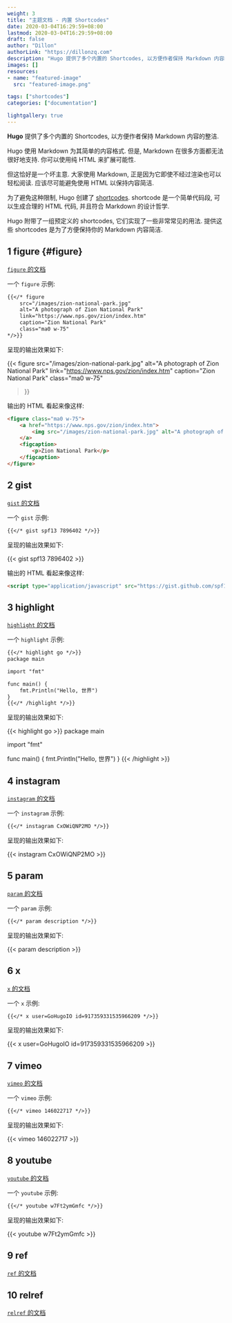 ```yaml
---
weight: 3
title: "主题文档 - 内置 Shortcodes"
date: 2020-03-04T16:29:59+08:00
lastmod: 2020-03-04T16:29:59+08:00
draft: false
author: "Dillon"
authorLink: "https://dillonzq.com"
description: "Hugo 提供了多个内置的 Shortcodes, 以方便作者保持 Markdown 内容的整洁."
images: []
resources:
- name: "featured-image"
  src: "featured-image.png"

tags: ["shortcodes"]
categories: ["documentation"]

lightgallery: true
---
```


**Hugo** 提供了多个内置的 Shortcodes, 以方便作者保持 Markdown 内容的整洁.

<!--more-->

Hugo 使用 Markdown 为其简单的内容格式. 但是, Markdown 在很多方面都无法很好地支持. 你可以使用纯 HTML 来扩展可能性.

但这恰好是一个坏主意. 大家使用 Markdown, 正是因为它即使不经过渲染也可以轻松阅读. 应该尽可能避免使用 HTML 以保持内容简洁.

为了避免这种限制, Hugo 创建了 [shortcodes](https://gohugo.io/content-management/shortcodes/).
shortcode 是一个简单代码段, 可以生成合理的 HTML 代码, 并且符合 Markdown 的设计哲学.

Hugo 附带了一组预定义的 shortcodes, 它们实现了一些非常常见的用法.
提供这些 shortcodes 是为了方便保持你的 Markdown 内容简洁.

## 1 figure {#figure}

[`figure` 的文档](https://gohugo.io/shortcodes/figure/)

一个 `figure` 示例:

```markdown
{{</* figure
    src="/images/zion-national-park.jpg"
    alt="A photograph of Zion National Park"
    link="https://www.nps.gov/zion/index.htm"
    caption="Zion National Park"
    class="ma0 w-75"
*/>}}
```

呈现的输出效果如下:

{{< figure
    src="/images/zion-national-park.jpg"
    alt="A photograph of Zion National Park"
    link="https://www.nps.gov/zion/index.htm"
    caption="Zion National Park"
    class="ma0 w-75"
>}}

输出的 HTML 看起来像这样:

```html
<figure class="ma0 w-75">
    <a href="https://www.nps.gov/zion/index.htm">
        <img src="/images/zion-national-park.jpg" alt="A photograph of Zion National Park">
    </a>
    <figcaption>
        <p>Zion National Park</p>
    </figcaption>
</figure>
```

## 2 gist

[`gist` 的文档](https://gohugo.io/shortcodes/gist/)

一个 `gist` 示例:

```markdown
{{</* gist spf13 7896402 */>}}
```

呈现的输出效果如下:

{{< gist spf13 7896402 >}}

输出的 HTML 看起来像这样:

```html
<script type="application/javascript" src="https://gist.github.com/spf13/7896402.js"></script>
```

## 3 highlight

[`highlight` 的文档](https://gohugo.io/shortcodes/highlight/)

一个 `highlight` 示例:

```markdown
{{</* highlight go */>}}
package main

import "fmt"

func main() {
    fmt.Println("Hello, 世界")
}
{{</* /highlight */>}}
```

呈现的输出效果如下:

{{< highlight go >}}
package main

import "fmt"

func main() {
    fmt.Println("Hello, 世界")
}
{{< /highlight >}}

## 4 instagram

[`instagram` 的文档](https://gohugo.io/shortcodes/instagram/)

一个 `instagram` 示例:

```markdown
{{</* instagram CxOWiQNP2MO */>}}
```

呈现的输出效果如下:

{{< instagram CxOWiQNP2MO >}}

## 5 param

[`param` 的文档](https://gohugo.io/shortcodes/param/)

一个 `param` 示例:

```markdown
{{</* param description */>}}
```

呈现的输出效果如下:

{{< param description >}}

## 6 x

[`x` 的文档](https://gohugo.io/shortcodes/x/)

一个 `x` 示例:

```markdown
{{</* x user=GoHugoIO id=917359331535966209 */>}}
```

呈现的输出效果如下:

{{< x user=GoHugoIO id=917359331535966209 >}}

## 7 vimeo

[`vimeo` 的文档](https://gohugo.io/shortcodes/vimeo/)

一个 `vimeo` 示例:

```markdown
{{</* vimeo 146022717 */>}}
```

呈现的输出效果如下:

{{< vimeo 146022717 >}}

## 8 youtube

[`youtube` 的文档](https://gohugo.io/shortcodes/youtube/)

一个 `youtube` 示例:

```markdown
{{</* youtube w7Ft2ymGmfc */>}}
```

呈现的输出效果如下:

{{< youtube w7Ft2ymGmfc >}}

## 9 ref

[`ref` 的文档](https://gohugo.io/shortcodes/ref/)

## 10 relref

[`relref` 的文档](https://gohugo.io/shortcodes/relref/)
